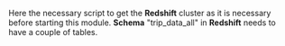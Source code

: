 Here the necessary script to get the **Redshift** cluster as it is necessary before starting this module. **Schema** "trip_data_all" in **Redshift** needs to have a couple of tables.